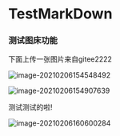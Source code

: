 # TestMarkDown

### 测试图床功能

下面上传一张图片来自gitee2222



![image-20210206154548492](https://gitee.com/heimanager/mark-down-test/raw/master/imgs/20210206160425.png)





![image-20210206154907639](https://gitee.com/heimanager/mark-down-test/raw/master/imgs/20210206160430.png)

测试测试的啦!

![image-20210206160600284](https://gitee.com/heimanager/mark-down-test/raw/master/imgs/20210206160604.png)